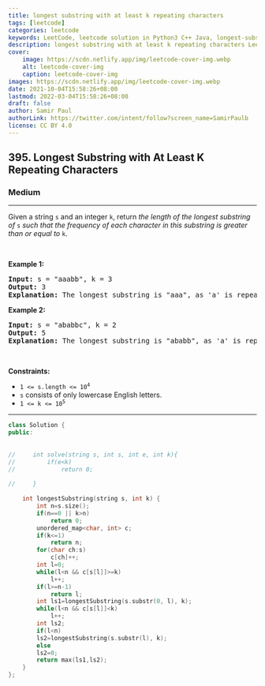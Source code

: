 ```yaml
---
title: longest substring with at least k repeating characters
tags: [leetcode]
categories: leetcode
keywords: LeetCode, leetcode solution in Python3 C++ Java, longest-substring-with-at-least-k-repeating-characters solution
description: longest substring with at least k repeating characters LeetCode Solution Explained
cover:
    image: https://scdn.netlify.app/img/leetcode-cover-img.webp
    alt: leetcode-cover-img
    caption: leetcode-cover-img
images: https://scdn.netlify.app/img/leetcode-cover-img.webp
date: 2021-10-04T15:58:26+08:00
lastmod: 2022-03-04T15:58:26+08:00
draft: false
author: Samir Paul
authorLink: https://twitter.com/intent/follow?screen_name=SamirPaulb
license: CC BY 4.0
---
```



<h2>395. Longest Substring with At Least K Repeating Characters</h2><h3>Medium</h3><hr><div><p>Given a string <code>s</code> and an integer <code>k</code>, return <em>the length of the longest substring of</em> <code>s</code> <em>such that the frequency of each character in this substring is greater than or equal to</em> <code>k</code>.</p>

<p>&nbsp;</p>
<p><strong>Example 1:</strong></p>

<pre><strong>Input:</strong> s = "aaabb", k = 3
<strong>Output:</strong> 3
<strong>Explanation:</strong> The longest substring is "aaa", as 'a' is repeated 3 times.
</pre>

<p><strong>Example 2:</strong></p>

<pre><strong>Input:</strong> s = "ababbc", k = 2
<strong>Output:</strong> 5
<strong>Explanation:</strong> The longest substring is "ababb", as 'a' is repeated 2 times and 'b' is repeated 3 times.
</pre>

<p>&nbsp;</p>
<p><strong>Constraints:</strong></p>

<ul>
	<li><code>1 &lt;= s.length &lt;= 10<sup>4</sup></code></li>
	<li><code>s</code> consists of only lowercase English letters.</li>
	<li><code>1 &lt;= k &lt;= 10<sup>5</sup></code></li>
</ul>
</div>

---




```cpp
class Solution {
public:
    
    
//     int solve(string s, int s, int e, int k){
//         if(e<k)
//             return 0;
        
//     }
    
    int longestSubstring(string s, int k) {
        int n=s.size();
        if(n==0 || k>n)
            return 0;
        unordered_map<char, int> c;
        if(k<=1)
            return n;
        for(char ch:s)
            c[ch]++;
        int l=0;
        while(l<n && c[s[l]]>=k)
            l++;
        if(l>=n-1)
            return l;
        int ls1=longestSubstring(s.substr(0, l), k);
        while(l<n && c[s[l]]<k)
            l++;
        int ls2;
        if(l<n)
        ls2=longestSubstring(s.substr(l), k);
        else
        ls2=0;
        return max(ls1,ls2);
    }
};
```

